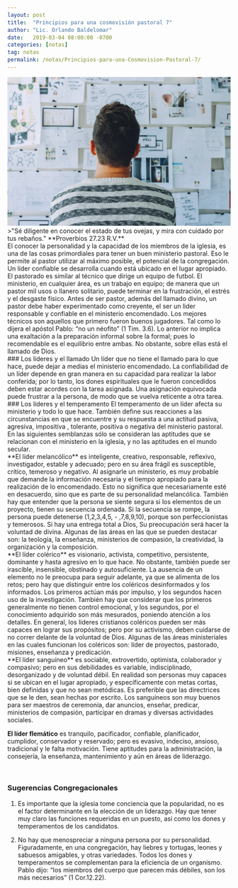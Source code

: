 ```yaml
---
layout: post
title:  "Principios para una cosmovisión pastoral 7"
author: "Lic. Orlando Baldelomar"
date:   2019-03-04 08:00:00 -0700
categories: [notas]
tag: notas
permalink: /notas/Principios-para-una-Cosmovision-Pastoral-7/
---
```


<img src="/assets/img/cosmovision.jpeg" class="img-fluid" alt="Responsive image">

<br>
>"Sé diligente en conocer el estado de tus ovejas, y mira con cuidado por tus rebaños."
**Proverbios 27.23 R.V.**

<br>
El conocer la personalidad y la capacidad de los miembros de la iglesia, es una de las cosas primordiales para tener un buen ministerio pastoral.  Eso le permite al pastor utilizar al máximo posible, el potencial de la congregación. Un líder confiable se desarrolla cuando está ubicado en el lugar apropiado. El pastorado es similar al técnico que dirige un equipo de futbol.   El ministerio, en cualquier área, es un trabajo en equipo; de manera que un pastor mil usos o llanero solitario, puede terminar en la frustración, el estrés y el desgaste físico.
Antes de ser pastor, además del llamado divino, un pastor debe haber experimentado como creyente,  el ser un líder responsable y confiable en el ministerio encomendado.   Los mejores técnicos son aquellos que primero fueron buenos jugadores.   Tal como lo dijera el apóstol Pablo:  “no un néofito” (1 Tim. 3.6).
Lo anterior no implica una exaltación a la preparación informal sobre la formal; pues lo recomendable es el equilibrio entre ambas.  No obstante, sobre ellas está el llamado de Dios.

<br>
### Los líderes y el llamado
Un líder que no tiene el llamado para lo que hace, puede dejar a medias el ministerio encomendado. La confiabilidad de un líder depende en gran manera en su capacidad para realizar la labor conferida; por lo tanto, los dones espirituales que le fueron concedidos deben estar acordes con la tarea asignada. Una asignación equivocada puede frustrar a la persona, de modo que se vuelva reticente a otra tarea.  

<br>
### Los líderes y el temperamento
El temperamento de un líder afecta su ministerio y todo lo que hace.   También define sus reacciones a las circunstancias en que se encuentre y su respuesta a una actitud pasiva, agresiva, impositiva , tolerante, positiva o negativa del ministerio pastoral. En las siguientes  semblanzas sólo se consideran las aptitudes que se relacionan con el ministerio en la iglesia, y no las aptitudes en el mundo secular.

<br>
**El líder melancólico** es inteligente, creativo, responsable, reflexivo, investigador, estable y adecuado; pero en su área frágil es susceptible, crítico, temeroso y negativo. Al asignarle un ministerio, es  muy probable que demande la información necesaria y el tiempo apropiado para la realización de lo encomendado. Esto no significa que necesariamente esté en desacuerdo, sino que es parte de su personalidad melancólica.  También hay que entender que la persona se siente segura si los elementos de un proyecto, tienen su secuencia ordenada.  Si la secuencia se rompe, la persona  puede detenerse (1,2,3,4,5, - ,7,8,9,10), porque son perfeccionistas y temerosos.  Si hay una entrega total a Dios, Su preocupación será hacer la voluntad de divina.  Algunas de las áreas en las que se pueden  destacar son: la teología, la enseñanza, ministerios de compasión, la creatividad, la organización y la composición.

<br>
**El líder colérico** es visionario, activista, competitivo, persistente, dominante y hasta agresivo en lo que hace. No obstante, también puede ser irascible, insensible, obstinado y autosuficiente. La ausencia de un elemento no le preocupa para seguir adelante, ya que se alimenta de los retos; pero hay que distinguir entre los coléricos desinformados y los informados. Los primeros actúan más por impulso, y los segundos hacen uso de la investigación. También  hay que considerar que los primeros generalmente no tienen control emocional, y los segundos, por el conocimiento adquirido son más mesurados, poniendo atención a los detalles.
En general, los líderes cristianos coléricos pueden ser más capaces en lograr sus propósitos; pero por  su activismo,  deben cuidarse de no correr  delante de la voluntad de Dios.  Algunas de las áreas ministeriales en las cuales funcionan los coléricos son: líder de proyectos, pastorado, misiones, enseñanza y predicación.

<br>
**El líder sanguíneo** es sociable, extrovertido, optimista, colaborador y compasivo; pero en sus debilidades es variable, indisciplinado, desorganizado y de voluntad débil.  En realidad son personas muy capaces si se ubican en el lugar apropiado,  y específicamente con metas cortas, bien definidas y que no sean metódicas. Es preferible que las directrices que se le den, sean hechas por escrito.  Los sanguíneos son muy buenos para ser maestros de ceremonia, dar anuncios, enseñar, predicar, ministerios de compasión, participar en dramas y diversas actividades sociales.

**El líder flemático** es tranquilo, pacificador, confiable, planificador, cumplidor, conservador y reservado; pero es evasivo, indeciso, ansioso, tradicional y le falta motivación.  Tiene aptitudes para la  administración, la consejería, la enseñanza, mantenimiento y aún en áreas de liderazgo. 

<br>
<h3 class="text-center">Sugerencias Congregacionales</h3>

1. Es importante que la iglesia tome conciencia que la popularidad, no es el factor determinante en la elección de un liderazgo.   Hay que tener muy claro las funciones requeridas en un puesto, así como los dones y temperamentos de los candidatos.


2. No hay que menospreciar a ninguna persona por su personalidad.  Figuradamente, en una congregación, hay liebres y tortugas, leones y sabuesos amigables, y otras variedades.  Todos los dones y temperamentos se  complementan para la eficiencia de un organismo. Pablo dijo: “los miembros del cuerpo que parecen más débiles, son los más necesarios”  (1 Cor.12.22).


<br>
